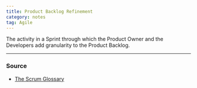 ```yaml
---
title: Product Backlog Refinement
category: notes
tag: Agile
---
```


The activity in a Sprint through which the Product Owner and the Developers add granularity to the Product Backlog.

--- 
### Source
- [The Scrum Glossary](https://www.scrum.org/resources/scrum-glossary)